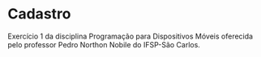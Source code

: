 # Cadastro
Exercício 1 da disciplina Programação para Dispositivos Móveis oferecida pelo professor Pedro Northon Nobile do IFSP-São Carlos.

